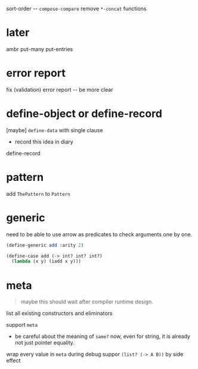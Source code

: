 sort-order -- `compose-compare`
remove `*-concat` functions

# later

ambr put-many put-entries

# error report

fix (validation) error report -- be more clear

# define-object or define-record

[maybe] `define-data` with single clause

- record this idea in diary

define-record

# pattern

add `ThePattern` to `Pattern`

# generic

need to be able to use arrow as predicates to check arguments one by one.

```scheme
(define-generic add :arity 2)

(define-case add (-> int? int? int?)
  (lambda (x y) (iadd x y)))
```

# meta

> maybe this should wait after compiler runtime design.

list all existing constructors and eliminators

support `meta`

- be careful about the meaning of `same?` now,
  even for string, it is already not just pointer equality.

wrap every value in `meta` during debug
suppor `(list? (-> A B))` by side effect
